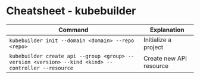 # Cheatsheet - kubebuilder

|Command|Explanation|
|---|---|
|`kubebuilder init --domain <domain> --repo <repo>` |Initialize a project|
|`kubebuilder create api --group <group> --version <version> --kind <kind> --controller --resource`|Create new API resource|
